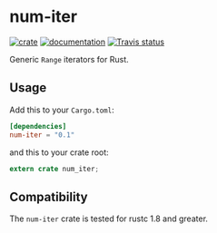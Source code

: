 # num-iter

[![crate](https://img.shields.io/crates/v/num-iter.svg)](https://crates.io/crates/num-iter)
[![documentation](https://docs.rs/num-iter/badge.svg)](https://docs.rs/num-iter)
[![Travis status](https://travis-ci.org/rust-num/num-iter.svg?branch=master)](https://travis-ci.org/rust-num/num-iter)

Generic `Range` iterators for Rust.

## Usage

Add this to your `Cargo.toml`:

```toml
[dependencies]
num-iter = "0.1"
```

and this to your crate root:

```rust
extern crate num_iter;
```

## Compatibility

The `num-iter` crate is tested for rustc 1.8 and greater.
